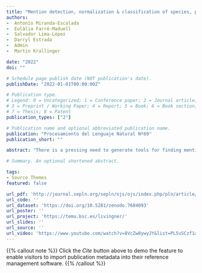 ```yaml
---
title: "Mention detection, normalization & classification of species, pathogens, humans and food in clinical documents: Overview of the LivingNER shared task and resources"
authors:
-  Antonio Miranda-Escalada
-  Eulàlia Farré-Maduell
-  Salvador Lima-López
-  Darryl Estrada
-  Admin
-  Martin Krallinger

date: "2022"
doi: ""

# Schedule page publish date (NOT publication's date).
publishDate: "2022-01-01T00:00:00Z"

# Publication type.
# Legend: 0 = Uncategorized; 1 = Conference paper; 2 = Journal article;
# 3 = Preprint / Working Paper; 4 = Report; 5 = Book; 6 = Book section;
# 7 = Thesis; 8 = Patent
publication_types: ["2"]

# Publication name and optional abbreviated publication name.
publication: "Procesamiento del Lenguaje Natural Nº69"
publication_short: ""

abstract: "There is a pressing need to generate tools for finding mentions of species, pathogens, or food from medical texts. To promote the development of such tools we organized the LivingNER task. LivingNER relied on a large Gold Standard corpus of 2000 carefully selected clinical cases in Spanish covering diverse specialties. It was manually annotated with species mentions that were also carefully mapped to their corresponding NCBI Taxonomy identifiers. Besides, we have generated Silver Standard versions of LivingNER for 7 languages: English, Portuguese, Galician, Catalan, Italian, French, and Romanian. LivingNER had three subtasks: LivingNERSpecies NER (species mention detection sub-task), LivingNER-Species Norm (species mention detection and normalization to NCBI taxonomy Ids), and LivingNERClinical IMPACT (a document classification task related to the detection of pets, animalscausing injuries, food, and nosocomial entities). We received and evaluated 62 systems from 20 teams from 11 countries worldwide, obtaining highly competitive results. Successful approaches typically modified pre-trained transformer-like language models (BERT, BETO, RoBERTa, etc.) and employed embedding distance metrics for entity linking. LivingNER corpus: doi. org/10.5281/zenodo. 6376662"

# Summary. An optional shortened abstract.

tags:
- Source Themes
featured: false

url_pdf: 'http://journal.sepln.org/sepln/ojs/ojs/index.php/pln/article/view/6444'
url_code: ''
url_dataset: 'https://doi.org/10.5281/zenodo.7684093'
url_poster: ''
url_project: 'https://temu.bsc.es/livingner/'
url_slides: ''
url_source: ''
url_video: 'https://www.youtube.com/watch?v=8VcZw8ywyJY&list=PL5uSCzf1azhA_gMLC3DBZe6NvmMJiggTg'
---
```

{{% callout note %}}
Click the _Cite_ button above to demo the feature to enable visitors to import publication metadata into their reference management software.
{{% /callout %}}                           